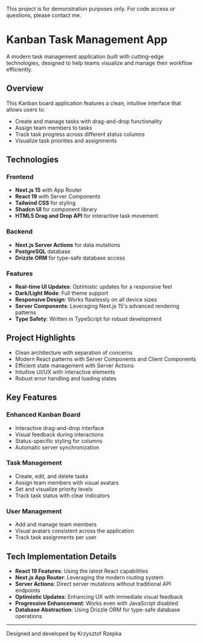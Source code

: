This project is for demonstration purposes only. For code access or questions, please contact me.

# Kanban Task Management App

A modern task management application built with cutting-edge technologies, designed to help teams visualize and manage their workflow efficiently.

## Overview

This Kanban board application features a clean, intuitive interface that allows users to:
- Create and manage tasks with drag-and-drop functionality
- Assign team members to tasks
- Track task progress across different status columns
- Visualize task priorities and assignments

## Technologies

### Frontend
- **Next.js 15** with App Router
- **React 19** with Server Components
- **Tailwind CSS** for styling
- **Shadcn UI** for component library
- **HTML5 Drag and Drop API** for interactive task movement

### Backend
- **Next.js Server Actions** for data mutations
- **PostgreSQL** database
- **Drizzle ORM** for type-safe database access

### Features
- **Real-time UI Updates**: Optimistic updates for a responsive feel
- **Dark/Light Mode**: Full theme support
- **Responsive Design**: Works flawlessly on all device sizes
- **Server Components**: Leveraging Next.js 15's advanced rendering patterns
- **Type Safety**: Written in TypeScript for robust development

## Project Highlights

- Clean architecture with separation of concerns
- Modern React patterns with Server Components and Client Components
- Efficient state management with Server Actions
- Intuitive UI/UX with interactive elements
- Robust error handling and loading states


## Key Features

### Enhanced Kanban Board
- Interactive drag-and-drop interface
- Visual feedback during interactions
- Status-specific styling for columns
- Automatic server synchronization

### Task Management
- Create, edit, and delete tasks
- Assign team members with visual avatars
- Set and visualize priority levels
- Track task status with clear indicators

### User Management
- Add and manage team members
- Visual avatars consistent across the application
- Track task assignments per user

## Tech Implementation Details

- **React 19 Features**: Using the latest React capabilities
- **Next.js App Router**: Leveraging the modern routing system
- **Server Actions**: Direct server mutations without traditional API endpoints
- **Optimistic Updates**: Enhancing UX with immediate visual feedback
- **Progressive Enhancement**: Works even with JavaScript disabled
- **Database Abstraction**: Using Drizzle ORM for type-safe database operations

---

Designed and developed by Krzysztof Rzepka
